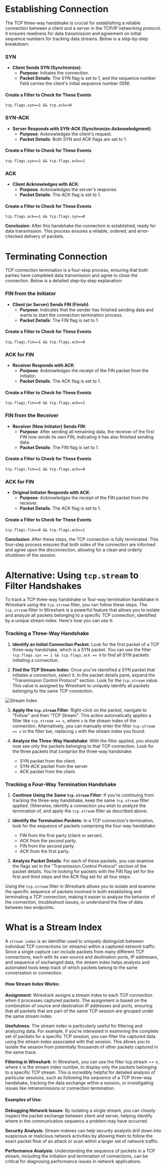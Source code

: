 # Establishing Connection

The TCP three-way handshake is crucial for establishing a reliable connection between a client and a server in the TCP/IP networking protocol. It ensures readiness for data transmission and agreement on initial sequence numbers for tracking data streams. Below is a step-by-step breakdown:

### SYN

- **Client Sends SYN (Synchronize)**:
  - **Purpose**: Initiates the connection.
  - **Packet Details**: The SYN flag is set to 1, and the sequence number field carries the client's initial sequence number (ISN).

#### Create a Filter to Check for These Events
```
tcp.flags.syn==1 && tcp.ack==0
```

### SYN-ACK

- **Server Responds with SYN-ACK (Synchronize-Acknowledgment)**:
  - **Purpose**: Acknowledges the client's request.
  - **Packet Details**: Both SYN and ACK flags are set to 1.

#### Create a Filter to Check for These Events
```
tcp.flags.syn==1 && tcp.flags.ack==1
```

### ACK

- **Client Acknowledges with ACK**:
  - **Purpose**: Acknowledges the server's response.
  - **Packet Details**: The ACK flag is set to 1.

#### Create a Filter to Check for These Events
```
tcp.flags.ack==1 && tcp.flags.syn==0
```

**Conclusion**: After this handshake the connection is established, ready for data transmission. This process ensures a reliable, ordered, and error-checked delivery of packets.

# Terminating Connection

TCP connection termination is a four-step process, ensuring that both parties have completed data transmission and agree to close the connection. Below is a detailed step-by-step explanation:

### FIN from the Initiator

- **Client (or Server) Sends FIN (Finish)**:
  - **Purpose**: Indicates that the sender has finished sending data and wants to start the connection termination process.
  - **Packet Details**: The FIN flag is set to 1.

#### Create a Filter to Check for These Events
```
tcp.flags.fin==1 && tcp.flags.ack==0
```

### ACK for FIN

- **Receiver Responds with ACK**:
  - **Purpose**: Acknowledges the receipt of the FIN packet from the initiator.
  - **Packet Details**: The ACK flag is set to 1.

#### Create a Filter to Check for These Events
```
tcp.flags.fin==0 && tcp.flags.ack==1
```
### FIN from the Receiver

- **Receiver (Now Initiator) Sends FIN**:
  - **Purpose**: After sending all remaining data, the receiver of the first FIN now sends its own FIN, indicating it has also finished sending data.
  - **Packet Details**: The FIN flag is set to 1.

#### Create a Filter to Check for These Events
```
tcp.flags.fin==1 && tcp.flags.ack==0
```
### ACK for FIN

- **Original Initiator Responds with ACK**:
  - **Purpose**: Acknowledges the receipt of the FIN packet from the receiver.
  - **Packet Details**: The ACK flag is set to 1.

#### Create a Filter to Check for These Events
```
tcp.flags.fin==0 && tcp.flags.ack==1
```

**Conclusion**: After these steps, the TCP connection is fully terminated. This four-step process ensures that both sides of the connection are informed and agree upon the disconnection, allowing for a clean and orderly shutdown of the session.


# Alternative: Using `tcp.stream` to Filter Handshakes

To track a TCP three-way handshake or four-way termination handshake in Wireshark using the `tcp.stream` filter, you can follow these steps. The `tcp.stream` filter in Wireshark is a powerful feature that allows you to isolate and analyze all packets belonging to a specific TCP connection, identified by a unique stream index. Here's how you can use it:

### Tracking a Three-Way Handshake

1. **Identify an Initial Connection Packet**: Look for the first packet of a TCP three-way handshake, which is a SYN packet. You can use the filter `tcp.flags.syn == 1 && tcp.flags.ack == 0` to find all SYN packets initiating a connection.

2. **Find the TCP Stream Index**: Once you've identified a SYN packet that initiates a connection, select it. In the packet details pane, expand the "Transmission Control Protocol" section. Look for the `tcp.stream` value. This value is assigned by Wireshark to uniquely identify all packets belonging to the same TCP connection.

![Stream Index](/Networking/assets/stream_index.png)

3. **Apply the `tcp.stream` Filter**: Right-click on the packet, navigate to "Follow" and then "TCP Stream". This action automatically applies a filter like `tcp.stream == x`, where `x` is the stream index of the connection. Alternatively, you can manually enter the filter `tcp.stream == x` in the filter bar, replacing `x` with the stream index you found.

4. **Analyze the Three-Way Handshake**: With the filter applied, you should now see only the packets belonging to that TCP connection. Look for the three packets that comprise the three-way handshake:
   - SYN packet from the client.
   - SYN-ACK packet from the server.
   - ACK packet from the client.

### Tracking a Four-Way Termination Handshake

1. **Continue Using the Same `tcp.stream` Filter**: If you're continuing from tracking the three-way handshake, keep the same `tcp.stream` filter applied. Otherwise, identify a connection you wish to analyze the termination of, and apply the `tcp.stream` filter as described above.

2. **Identify the Termination Packets**: In a TCP connection's termination, look for the sequence of packets comprising the four-way handshake:
   - FIN from the first party (client or server).
   - ACK from the second party.
   - FIN from the second party.
   - ACK from the first party.

3. **Analyze Packet Details**: For each of these packets, you can examine the flags set in the "Transmission Control Protocol" section of the packet details. You're looking for packets with the FIN flag set for the first and third steps and the ACK flag set for all four steps.

Using the `tcp.stream` filter in Wireshark allows you to isolate and examine the specific sequence of packets involved in both establishing and terminating a TCP connection, making it easier to analyze the behavior of the connection, troubleshoot issues, or understand the flow of data between two endpoints.

# What is a Stream Index

A `stream index` is an identifier used to uniquely distinguish between individual TCP connections (or streams) within a captured network traffic. Since a single capture can include packets from many different TCP connections, each with its own source and destination ports, IP addresses, and sequence of exchanged data, the stream index helps analysts and automated tools keep track of which packets belong to the same conversation or connection.

#### How Stream Index Works:
**Assignment**: Wireshark assigns a stream index to each TCP connection when it processes captured packets. The assignment is based on the combination of source and destination IP addresses and ports, ensuring that all packets that are part of the same TCP session are grouped under the same stream index.

**Usefulness**: The stream index is particularly useful for filtering and analyzing data. For example, if you're interested in examining the complete set of packets for a specific TCP session, you can filter the captured data using the stream index associated with that session. This allows you to isolate the session from potentially thousands of other packets captured in the same trace.

**Filtering in Wireshark**: In Wireshark, you can use the filter tcp.stream == x, where x is the stream index number, to display only the packets belonging to a specific TCP stream. This is incredibly helpful for detailed analysis of particular sessions, such as following the sequence of a TCP three-way handshake, tracking the data exchange within a session, or investigating issues like retransmissions or connection termination.

#### Examples of Use:
**Debugging Network Issues**: By isolating a single stream, you can closely inspect the packet exchange between client and server, helping identify where in the communication sequence a problem may have occurred.

**Security Analysis**: Stream indexes can help security analysts drill down into suspicious or malicious network activities by allowing them to follow the exact packet flow of an attack or scan within a larger set of network traffic.

**Performance Analysis**: Understanding the sequence of packets in a TCP stream, including the initiation and termination of connections, can be critical for diagnosing performance issues in network applications.
